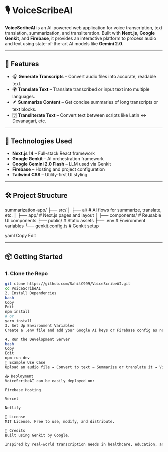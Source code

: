 # 🎙️ VoiceScribeAI

**VoiceScribeAI** is an AI-powered web application for voice transcription, text translation, summarization, and transliteration. Built with **Next.js**, **Google Genkit**, and **Firebase**, it provides an interactive platform to process audio and text using state-of-the-art AI models like **Gemini 2.0**.

---

## 🔧 Features

- 🎧 **Generate Transcripts** – Convert audio files into accurate, readable text.
- 🌍 **Translate Text** – Translate transcribed or input text into multiple languages.
- 🪶 **Summarize Content** – Get concise summaries of long transcripts or text blocks.
- 🈂️ **Transliterate Text** – Convert text between scripts like Latin ↔ Devanagari, etc.

---

## 🚀 Technologies Used

- **Next.js 14** – Full-stack React framework
- **Google Genkit** – AI orchestration framework
- **Google Gemini 2.0 Flash** – LLM used via Genkit
- **Firebase** – Hosting and project configuration
- **Tailwind CSS** – Utility-first UI styling

---

## 🛠️ Project Structure

summarization-app/
├── src/
│ ├── ai/ # AI flows for summarize, translate, etc.
│ ├── app/ # Next.js pages and layout
│ ├── components/ # Reusable UI components
├── public/ # Static assets
├── .env # Environment variables
└── genkit.config.ts # Genkit setup

yaml
Copy
Edit

---

## 📦 Getting Started

### 1. Clone the Repo
```bash
git clone https://github.com/SahilC999/VoiceScribeAI.git
cd VoiceScribeAI
2. Install Dependencies
bash
Copy
Edit
npm install
# or
yarn install
3. Set Up Environment Variables
Create a .env file and add your Google AI keys or Firebase config as needed.

4. Run the Development Server
bash
Copy
Edit
npm run dev
🧠 Example Use Case
Upload an audio file → Convert to text → Summarize or translate it → View output instantly in the browser.

📤 Deployment
VoiceScribeAI can be easily deployed on:

Firebase Hosting

Vercel

Netlify

📄 License
MIT License. Free to use, modify, and distribute.

🙌 Credits
Built using Genkit by Google.

Inspired by real-world transcription needs in healthcare, education, and journalism.

